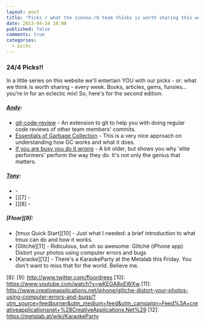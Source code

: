 ```yaml
---
layout: post
title: "Picks / what the vienna.rb team thinks is worth sharing this week"
date: 2013-04-24 10:00
published: false
comments: true
categories:
  - picks
---
```


### 24/4 Picks!!

In a little series on this website we'll entertain YOU with our picks - or: what we think is worth sharing - every week.
Books, articles, gems, funsies... you're in for an eclectic mix! So, here's for the second edition:

##### [Andy][1]:
  - [git-code-review][2] - An extension to git to help you with doing regular code reviews of other team members' commits.
  - [Essentials of Garbage Collection][3] - This is a very nice approach on understanding how GC works and what it does.
  - [If you are busy you do it wrong][4] - A bit older, but shows you why 'elite performers' perform the way they do. It's not only the genius that matters.

##### [Tony][5]:
  - [][6] -
  - [][7] -
  - [][8] -

##### [Floor][9]:
  - [tmux Quick Start][10] - Just what I needed: a brief introduction to what tmux can do and how it works.
  - [Glitché][11] - Ridiculous, but oh so awesome: Glitché (iPhone app) Distort your photos using computer errors and bugs
  - [Karaoke][12] - There's a KaraokeParty at the Metalab this Friday. You don't want to miss that for the world. Believe me.


[1]: http://www.twitter.com/pxlpnk
[2]: https://github.com/jsuder/git-code-review
[3]: http://blog.brownplt.org/2013/02/19/teaching-gc.html
[4]: http://calnewport.com/blog/2011/11/11/if-youre-busy-youre-doing-something-wrong-the-surprisingly-relaxed-lives-of-elite-achievers/
[5]: http://www.twitter.com/tony_xpro
[6]:
[7]:
[8]:
[9]: http://www.twitter.com/floordrees
[10]: https://www.youtube.com/watch?v=wKEGA8oEWXw
[11]: http://www.creativeapplications.net/iphone/glitche-distort-your-photos-using-computer-errors-and-bugs/?utm_source=feedburner&utm_medium=feed&utm_campaign=Feed%3A+creativeapplicationsnet+%28CreativeApplications.Net%29
[12]: https://metalab.at/wiki/KaraokeParty

